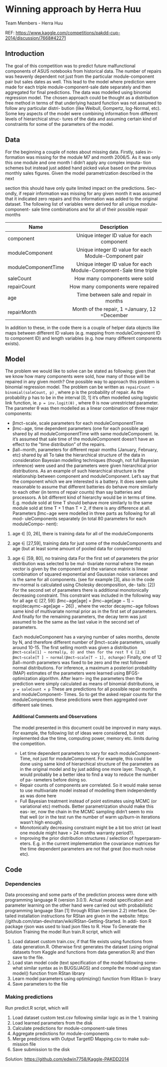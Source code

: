 # Winning approach by Herra Huu

Team Members - Herra Huu

REF: https://www.kaggle.com/competitions/pakdd-cup-2014/discussion/7668#42271

## Introduction

The goal of this competition was to predict future malfunctional components of ASUS notebooks from historical data. The number of repairs was heavenly dependent not just from the particular module-component pair but sales dates as well. This lead to the model where prediction were made for each triple module-component-sale date separately and then aggregated for final predictions.
The data was modelled using binomial regression model. The chosen approach could be thought as a distribution free method in terms of that underlying hazard function was not assumed to follow any particular distri- bution (like Weibull, Gompertz, log-Normal, etc). Some key aspects of the model were combining information from different levels of hierarchical struc- tures of the data and assuming certain kind of constraints for some of the parameters of the model.

## Data

For the beginning a couple of notes about missing data. Firstly, sales in- formation was missing for the module M7 and month 2006/5. As it was only this one module and one month I didn’t apply any complex imputa- tion schemes but instead just added hand picked value based on the previous monthly sales figures. Given the model parametrization described in the next

section this should have only quite limited impact on the predictions. Sec- ondly, if repair information was missing for any given month it was assumed that it indicated zero repairs and this information was added to the original dataset.
The following list of variables were derived for all unique module-component- sale time combinations and for all of their possible repair months

| Name                |                            Description                             |
| ------------------- | :----------------------------------------------------------------: |
| component           |             Unique integer ID value for each component             |
| moduleComponent     |       Unique integer ID value for each Module-Component pair       |
| moduleComponentTime | Unique integer ID value for each Module-Component-Sale time triple |
| saleCount           |                   How many components were sold                    |
| repairCount         |                 How many components were repaired                  |
| age                 |               Time between sale and repair in months               |
| repairMonth         |           Month of the repair, 1 =January, 12 =December            |

In addition to these, in the code there is a couple of helper data objects like maps between different ID values (e.g. mapping from moduleComponent ID to component ID) and length variables (e.g. how many different components exists).

## Model

The problem we would like to solve can be stated as following: given that we know how many components were sold, how many of those will be repaired in any given month? One possible way to approach this problem is binomial regression model. The problem can be written as
`repairCount ∼ binomial(saleCount, p)`
, where p is the probability of repair. As the probability p has to be in the
interval [0, 1] it’s often modelled using logistic link function, ie.
`p = inv.logit(θ)`
, where θ is now unrestricted parameter. The parameter θ was then modelled as a linear combination of three major components:

- βmct−scale, scale parameters for each moduleComponentTime
- βmc−age, time dependent parameters (one for each possible age) shared by all moduleComponentTime with same moduleComponent. Ie. it’s assumed that sale time of the moduleComponent doesn’t have an effect to the ”time distribution” of the repairs.
- βall−month, parameters for different repair months (January, February, etc) shared by all
  To take the hierarchical structure of the data in consideration Bayesian modelling techniques (though, not full Bayesian inference) were used and the parameters were given hierarchical prior distributions. As an example of such hierarchical structure is the relationship between component and moduleComponent. Let’s say that the component which we are interested is a battery. It does seem quite reasonable to assume that different batteries do behave more similarly to each other (in terms of repair counts) than say batteries and processors. A bit different kind of hierarchy would be in terms of time. E.g. module sold at time T should behave more similarly to the same module sold at time T + 1 than T + 2, if there is any difference at all.
  Parameters βmc−age were modelled in three parts as following for all mod- uleComponents separately (in total 80 parameters for each moduleCompo- nent):

1.  age ∈ [0, 26], there is training data for all of the moduleComponents
2.  age ∈ [27,59], training data for just some of the moduleComponents
    and age (but at least some amount of pooled data for components)
3.  age ∈ [59, 80], no training data
    For the first set of parameters the prior distribution was selected to be mul- tivariate normal where the mean vector is given by the component and the variance matrix is linear combination of squared exponential and Gaussian noise variances and is the same for all components. (see for example [3], also in the code mv-normal is calculated using Cholesky decomposition, de- tails: [2]) For the second set of parameters there is additional monotonically decreasing constraint. This constraint was included in the following way for all age ∈ [27, 59]:
    βmc−age[age] = βmc−age[age − 1] − exp(decaymc−age[age − 26])
    , where the vector decaymc−age follows same kind of multivariate normal prior as in the first set of parameters. And finally for the remaining parameters, the decay term was just assumed to be the same as the last value in the second set of parameters.

    Each moduleComponent has a varying number of sales months, denote by N, and therefore different number of βmct−scale parameters, usually around 10-15. The first selling month was given a distribution
    `βmct−scale[1] ∼ normal(μ, σ) and then for the rest T ∈ [2,N]`
    `βmct−scale[T ] ∼ normal(βmct−scale[T − 1], σchange)`
    Finally, one of 12 βall−month parameters was fixed to be zero and the rest followed normal distributions.
    For inference, a maximum a posteriori probability (MAP) estimates of the parameters were learned using BFGS-optimization algorithm. After learn- ing the parameters then the prediction were simply calculated as means of binomial distributions, ie
    `y = saleCount × p`
    These are predictions for all possible repair months and moduleComponent- Times. So to get the asked repair counts for the moduleComponents these predictions were then aggregated over different sale times.

    #### Additional Comments and Observations

    The model presented in this document could be improved in many ways. For example, the following list of ideas were considered, but not implemented due the time, computing power, memory etc. limits during the competition.

    - Let time dependent parameters to vary for each moduleComponent- Time, not just for moduleComponent. For example, this could be done using same kind of hierarchical structure of the parameters as in the original model and by just adding one more layer. Though, it would probably be a better idea to find a way to reduce the number of pa- rameters before doing so.
    - Repair counts of components are correlated. So it would make sense to use multivariate model instead of modelling them independently as was done here
    - Full Bayesian treatment instead of point estimates using MCMC (or variational etc) methods. Better parametrization should make this eas- ier, now the chain in the MCMC sampling didn’t seem to mix that well (or in the test run the number of warm up/burn-in iterations wasn’t high enough).
    - Monotonically decreasing constraint might be a bit too strict (at least one module might have > 24 months warranty period?).
    - Improving the prior distribution structures / selection of hyperparam- eters. E.g. in the current implementation the covariance matrices for the time dependent parameters are not that great (too much noise etc).

## Code

### Dependencies

Data processing and some parts of the prediction process were done with programming language R (version 3.0.1). Actual model specification and parameter learning on the other hand were carried out with probabilistic programming language Stan [1] through RStan (version 2.2) interface. De- tailed installation instructions for RStan are given in the website: https: //github.com/stan-dev/rstan/wiki/RStan-Getting-Started. In addi- tion R package rjson was used to load json files to R.
How To Generate the Solution Training the model
Run train.R script, which will

1. Load dataset custom train.csv, if that file exists using functions from data generation.R. Otherwise first generates the dataset (using original datasets from Kaggle and functions from data generation.R) and then save to the file.
2. Load stan model code (text specification of the model following some- what similar syntax as in BUGS/JAGS) and compile the model using stan model() function from RStan library
3. Learn model parameters using optimizing() function from RStan li- brary
4. Save parameters to the file

### Making predictions

Run predict.R script, which will

1. Load dataset custom test.csv following similar logic as in the 1. training
2. Load learned parameters from the disk
3. Calculate predictions for module-component-sale times
4. Aggregate predictions for module-components
5. Merge predictions with Output TargetID Mapping.csv to make sub- mission file
6. Save submission to the disk

Solution: https://github.com/edwin7758/Kaggle-PAKDD2014
